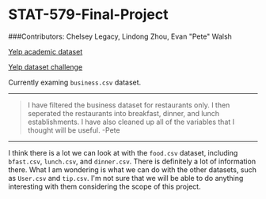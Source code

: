 STAT-579-Final-Project
======================

###Contributors:
Chelsey Legacy, Lindong Zhou, Evan "Pete" Walsh

[Yelp academic dataset](https://www.yelp.com/academic_dataset)

[Yelp dataset challenge](http://www.yelp.com/dataset_challenge)

Currently examing ```business.csv``` dataset. 

<hr>

>I have filtered the business dataset for restaurants only. I then seperated the restaurants into breakfast,
dinner, and lunch establishments. I have also cleaned up all of the variables that I thought will be useful.
-Pete

<hr>

I think there is a lot we can look at with the ```food.csv``` dataset, including ```bfast.csv```, ```lunch.csv```, and ```dinner.csv```. There is definitely a lot of information there. What I am wondering is what we can do with the other datasets, such as ```User.csv``` and ```tip.csv```. I'm not sure that we will be able to do anything interesting with them considering the scope of this project.
